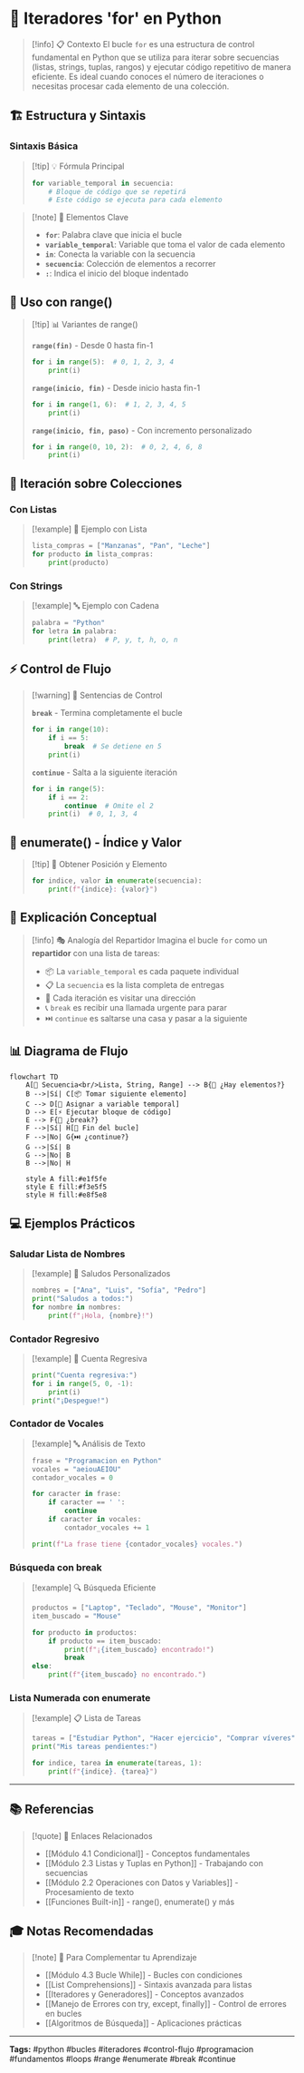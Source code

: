 # 🔄 Iteradores 'for' en Python

> [!info] 📋 Contexto
> El bucle `for` es una estructura de control fundamental en Python que se utiliza para iterar sobre secuencias (listas, strings, tuplas, rangos) y ejecutar código repetitivo de manera eficiente. Es ideal cuando conoces el número de iteraciones o necesitas procesar cada elemento de una colección.

## 🏗️ Estructura y Sintaxis

### Sintaxis Básica

> [!tip] 💡 Fórmula Principal
> ```python
> for variable_temporal in secuencia:
>     # Bloque de código que se repetirá
>     # Este código se ejecuta para cada elemento
> ```

> [!note] 🔧 Elementos Clave
> - **`for`**: Palabra clave que inicia el bucle
> - **`variable_temporal`**: Variable que toma el valor de cada elemento
> - **`in`**: Conecta la variable con la secuencia
> - **`secuencia`**: Colección de elementos a recorrer
> - **`:`**: Indica el inicio del bloque indentado

## 🎯 Uso con range()

> [!tip] 📊 Variantes de range()
> 
> **`range(fin)`** - Desde 0 hasta fin-1
> ```python
> for i in range(5):  # 0, 1, 2, 3, 4
>     print(i)
> ```
> 
> **`range(inicio, fin)`** - Desde inicio hasta fin-1
> ```python
> for i in range(1, 6):  # 1, 2, 3, 4, 5
>     print(i)
> ```
> 
> **`range(inicio, fin, paso)`** - Con incremento personalizado
> ```python
> for i in range(0, 10, 2):  # 0, 2, 4, 6, 8
>     print(i)
> ```

## 📝 Iteración sobre Colecciones

### Con Listas

> [!example] 🛒 Ejemplo con Lista
> ```python
> lista_compras = ["Manzanas", "Pan", "Leche"]
> for producto in lista_compras:
>     print(producto)
> ```

### Con Strings

> [!example] 🔤 Ejemplo con Cadena
> ```python
> palabra = "Python"
> for letra in palabra:
>     print(letra)  # P, y, t, h, o, n
> ```

## ⚡ Control de Flujo

> [!warning] 🛑 Sentencias de Control
> 
> **`break`** - Termina completamente el bucle
> ```python
> for i in range(10):
>     if i == 5:
>         break  # Se detiene en 5
>     print(i)
> ```
> 
> **`continue`** - Salta a la siguiente iteración
> ```python
> for i in range(5):
>     if i == 2:
>         continue  # Omite el 2
>     print(i)  # 0, 1, 3, 4
> ```

## 🔢 enumerate() - Índice y Valor

> [!tip] 📍 Obtener Posición y Elemento
> ```python
> for indice, valor in enumerate(secuencia):
>     print(f"{indice}: {valor}")
> ```

## 🧠 Explicación Conceptual

> [!info] 🎭 Analogía del Repartidor
> Imagina el bucle `for` como un **repartidor** con una lista de tareas:
> 
> - 📦 La `variable_temporal` es cada paquete individual
> - 📋 La `secuencia` es la lista completa de entregas
> - 🚪 Cada iteración es visitar una dirección
> - 📞 `break` es recibir una llamada urgente para parar
> - ⏭️ `continue` es saltarse una casa y pasar a la siguiente

## 📊 Diagrama de Flujo

```mermaid
flowchart TD
    A[🎯 Secuencia<br/>Lista, String, Range] --> B{🔄 ¿Hay elementos?}
    B -->|Sí| C[📦 Tomar siguiente elemento]
    C --> D[🎯 Asignar a variable temporal]
    D --> E[⚡ Ejecutar bloque de código]
    E --> F{🛑 ¿break?}
    F -->|Sí| H[🏁 Fin del bucle]
    F -->|No| G{⏭️ ¿continue?}
    G -->|Sí| B
    G -->|No| B
    B -->|No| H
    
    style A fill:#e1f5fe
    style E fill:#f3e5f5
    style H fill:#e8f5e8
```

## 💻 Ejemplos Prácticos

### Saludar Lista de Nombres

> [!example] 👋 Saludos Personalizados
> ```python
> nombres = ["Ana", "Luis", "Sofía", "Pedro"]
> print("Saludos a todos:")
> for nombre in nombres:
>     print(f"¡Hola, {nombre}!")
> ```

### Contador Regresivo

> [!example] 🚀 Cuenta Regresiva
> ```python
> print("Cuenta regresiva:")
> for i in range(5, 0, -1):
>     print(i)
> print("¡Despegue!")
> ```

### Contador de Vocales

> [!example] 🔤 Análisis de Texto
> ```python
> frase = "Programacion en Python"
> vocales = "aeiouAEIOU"
> contador_vocales = 0
> 
> for caracter in frase:
>     if caracter == ' ':
>         continue
>     if caracter in vocales:
>         contador_vocales += 1
> 
> print(f"La frase tiene {contador_vocales} vocales.")
> ```

### Búsqueda con break

> [!example] 🔍 Búsqueda Eficiente
> ```python
> productos = ["Laptop", "Teclado", "Mouse", "Monitor"]
> item_buscado = "Mouse"
> 
> for producto in productos:
>     if producto == item_buscado:
>         print(f"¡{item_buscado} encontrado!")
>         break
> else:
>     print(f"{item_buscado} no encontrado.")
> ```

### Lista Numerada con enumerate

> [!example] 📋 Lista de Tareas
> ```python
> tareas = ["Estudiar Python", "Hacer ejercicio", "Comprar víveres"]
> print("Mis tareas pendientes:")
> 
> for indice, tarea in enumerate(tareas, 1):
>     print(f"{indice}. {tarea}")
> ```

---

## 📚 Referencias

> [!quote] 🔗 Enlaces Relacionados
> - [[Módulo 4.1 Condicional]] - Conceptos fundamentales
> - [[Módulo 2.3 Listas y Tuplas en Python]] - Trabajando con secuencias
> - [[Módulo 2.2 Operaciones con Datos y Variables]] - Procesamiento de texto
> - [[Funciones Built-in]] - range(), enumerate() y más

## 🎓 Notas Recomendadas

> [!note] 📖 Para Complementar tu Aprendizaje
> - [[Módulo 4.3 Bucle While]] - Bucles con condiciones
> - [[List Comprehensions]] - Sintaxis avanzada para listas
> - [[Iteradores y Generadores]] - Conceptos avanzados
> - [[Manejo de Errores con try, except, finally]] - Control de errores en bucles
> - [[Algoritmos de Búsqueda]] - Aplicaciones prácticas

---

**Tags:** #python #bucles #iteradores #control-flujo #programacion #fundamentos #loops #range #enumerate #break #continue